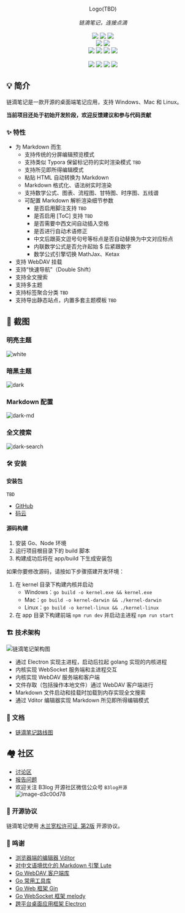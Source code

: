 <p align="center">
Logo(TBD)
<br><br>
<em>链滴笔记，连接点滴</em>
<br><br>
<a title="Build Status" target="_blank" href="https://travis-ci.org/88250/liandi"><img src="https://img.shields.io/travis/88250/liandi.svg?style=flat-square"></a>
<a title="Code Size" target="_blank" href="https://github.com/88250/liandi"><img src="https://img.shields.io/github/languages/code-size/88250/liandi.svg?style=flat-square"></a>
<a title="MulanPSL" target="_blank" href="https://github.com/88250/liandi/blob/master/LICENSE"><img src="https://img.shields.io/badge/license-MulanPSL-orange.svg?style=flat-square"></a>
<br>
<a title="Releases" target="_blank" href="https://github.com/88250/liandi/releases"><img src="https://img.shields.io/github/release/88250/liandi.svg?style=flat-square"></a>
<a title="Release Date" target="_blank" href="https://github.com/88250/liandi/releases"><img src="https://img.shields.io/github/release-date/88250/liandi.svg?style=flat-square&color=99CCFF"></a>
<br>
<a title="GitHub Commits" target="_blank" href="https://github.com/88250/liandi/commits/master"><img src="https://img.shields.io/github/commit-activity/m/88250/liandi.svg?style=flat-square"></a>
<a title="Last Commit" target="_blank" href="https://github.com/88250/liandi/commits/master"><img src="https://img.shields.io/github/last-commit/88250/liandi.svg?style=flat-square&color=FF9900"></a>
<a title="GitHub Pull Requests" target="_blank" href="https://github.com/88250/liandi/pulls"><img src="https://img.shields.io/github/issues-pr-closed/88250/liandi.svg?style=flat-square&color=FF9966"></a>
<a title="Hits" target="_blank" href="https://github.com/88250/hits"><img src="https://hits.b3log.org/88250/liandi.svg"></a>
<br><br>
<a title="GitHub Watchers" target="_blank" href="https://github.com/88250/liandi/watchers"><img src="https://img.shields.io/github/watchers/88250/liandi.svg?label=Watchers&style=social"></a>  
<a title="GitHub Stars" target="_blank" href="https://github.com/88250/liandi/stargazers"><img src="https://img.shields.io/github/stars/88250/liandi.svg?label=Stars&style=social"></a>  
<a title="GitHub Forks" target="_blank" href="https://github.com/88250/liandi/network/members"><img src="https://img.shields.io/github/forks/88250/liandi.svg?label=Forks&style=social"></a>  
<a title="Author GitHub Followers" target="_blank" href="https://github.com/88250"><img src="https://img.shields.io/github/followers/88250.svg?label=Followers&style=social"></a>
</p>

## 💡 简介

链滴笔记是一款开源的桌面端笔记应用，支持 Windows、Mac 和 Linux。

**当前项目还处于初始开发阶段，欢迎反馈建议和参与代码贡献**

### ✨  特性

* 为 Markdown 而生
  * 支持传统的分屏编辑预览模式
  * 支持类似 Typora 保留标记符的实时渲染模式 `TBD`
  * 支持所见即所得编辑模式
  * 粘贴 HTML 自动转换为 Markdown
  * Markdown 格式化、语法树实时渲染
  * 支持数学公式、图表、流程图、甘特图、时序图、五线谱
  * 可配置 Markdown 解析渲染细节参数
    * 是否启用脚注支持 `TBD`
    * 是否启用 [ToC] 支持 `TBD`
    * 是否需要中西文间自动插入空格
    * 是否进行自动术语修正
    * 中文后跟英文逗号句号等标点是否自动替换为中文对应标点
    * 内联数学公式是否允许起始 $ 后紧跟数字
    * 数学公式引擎切换 MathJax、Ketax
* 支持 WebDAV 挂载
* 支持“快速导航”（Double Shift）
* 支持全文搜索
* 支持多主题
* 支持标签聚合分类 `TBD`
* 支持导出静态站点，内置多套主题模板 `TBD`

## 📸 截图

### 明亮主题

![white](https://user-images.githubusercontent.com/873584/74507339-11e16080-4f37-11ea-8700-e9d4ebfa9787.png)

### 暗黑主题

![dark](https://user-images.githubusercontent.com/873584/74507336-0ee67000-4f37-11ea-827c-903644d0de3e.png)

### Markdown 配置

![dark-md](https://user-images.githubusercontent.com/873584/74507501-89af8b00-4f37-11ea-9de2-534aed8c2c78.png)

### 全文搜索

![dark-search](https://user-images.githubusercontent.com/873584/74507506-8c11e500-4f37-11ea-9ff2-b1c41b3be225.png)

### 🛠️ 安装

#### 安装包

`TBD`

* [GitHub](https://github.com/88250/liandi/releases)
* [码云](https://gitee.com/dl88250/liandi/releases)

#### 源码构建

1. 安装 Go、Node 环境
2. 运行项目根目录下的 build 脚本 
3. 构建成功后将在 app/build 下生成安装包

如果你要修改源码，请按如下步骤搭建开发环境：

1. 在 kernel 目录下构建内核并启动
   * Windows：`go build -o kernel.exe && kernel.exe`
   * Mac：`go build -o kernel-darwin && ./kernel-darwin`
   * Linux：`go build -o kernel-linux && ./kernel-linux`
2. 在 app 目录下构建前端 `npm run dev` 并启动主进程 `npm run start`

### 🏗️ 技术架构

![链滴笔记架构图](https://user-images.githubusercontent.com/873584/73417483-2e847280-4353-11ea-9e4c-2594c4b08b35.png)

* 通过 Electron 实现主进程，启动后拉起 golang 实现的内核进程
* 内核实现 WebSocket 服务端和主进程交互
* 内核实现 WebDAV 服务端和客户端
* 文件存取（包括操作本地文件）通过 WebDAV 客户端进行
* Markdown 文件启动和挂载时加载到内存实现全文搜索
* 通过 Vditor 编辑器实现 Markdown 所见即所得编辑模式

### 📜 文档

* [链滴笔记路线图](https://hacpai.com/article/1579786655216)

## 🏘️ 社区

* [讨论区](https://hacpai.com/tag/liandi-biji)
* [报告问题](https://github.com/88250/liandi/issues/new)
* 欢迎关注 B3log 开源社区微信公众号 `B3log开源`  
  ![image-d3c00d78](https://user-images.githubusercontent.com/873584/71566370-0d312c00-2af2-11ea-8ea1-0d45d6f0db20.png)

### 📄 开源协议

链滴笔记使用 [木兰宽松许可证, 第2版](http://license.coscl.org.cn/MulanPSL2) 开源协议。

### 🙏 鸣谢

* [浏览器端的编辑器 Vditor](https://github.com/Vanessa219/vditor)
* [对中文语境优化的 Markdown 引擎 Lute](https://github.com/88250/lute)
* [Go WebDAV 客户端库](https://github.com/88250/gowebdav)
* [Go 常用工具库](https://github.com/88250/gulu)
* [Go Web 框架 Gin](https://github.com/gin-gonic/gin)
* [Go WebSocket 框架 melody](https://github.com/olahol/melody)
* [跨平台桌面应用框架 Electron](https://github.com/electron/electron)
